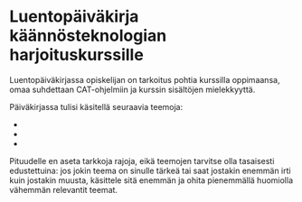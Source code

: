 Luentopäiväkirja käännösteknologian harjoituskurssille
======================================================

Luentopäiväkirjassa opiskelijan on tarkoitus pohtia kurssilla oppimaansa,
omaa suhdettaan CAT-ohjelmiin ja kurssin sisältöjen mielekkyyttä.

Päiväkirjassa tulisi käsitellä seuraavia teemoja:

- 
- 
-

Pituudelle en aseta tarkkoja rajoja, eikä teemojen tarvitse olla tasaisesti
edustettuina: jos jokin teema on sinulle tärkeä tai saat jostakin enemmän irti
kuin jostakin muusta, käsittele sitä enemmän ja ohita pienemmällä huomiolla
vähemmän relevantit teemat.


